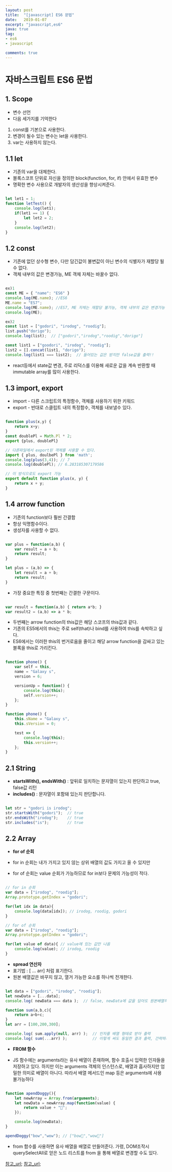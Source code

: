 ```yaml
---
layout: post
title:  "[javascript] ES6 문법"
date:   2019-01-07
excerpt: "javascript,es6"
java: true
tag:
- es6
- javascript

comments: true
---
```


# 자바스크립트 ES6 문법

## 1. Scope

* 변수 선언
* 다음 세가지를 기억한다

1. const를 기본으로 사용한다.
2. 변경이 될수 있는 변수는 let을 사용한다.
3. var는 사용하지 않는다.

## 1.1 let

* 기존의 var을 대체한다. 
* 블록스코프 단위로 자신을 정의한 block(function, for, if) 안에서 유효한 변수
* 명확한 변수 사용으로 개발자의 생산성을 향상시켜준다.

```javascript

let let1 = 1; 
function letTest() { 
    console.log(let1);  
    if(let1 == 1) { 
        let let2 = 2; 
    } 
    console.log(let2); 
}

```

## 1.2 const

* 기존에 없던 상수형 변수, 다만 담긴값이 불변값이 아닌 변수의 식별자가 재할당 될수 없다.
* 객체 내부의 값은 변경가능, ME 객체 자체는 바꿀수 없다.

```javascript

ex)1
const ME = { "name": "ES6" } 
console.log(ME.name); //ES6 
ME.name = "ES7"; 
console.log(ME.name); //ES7, ME 자체는 재할당 불가능, 객체 내부의 값은 변경가능
console.log(ME); 

ex)2
const list = ["godori", "irodog", "roodig"];
list.push("dorigo");
console.log(list);  // ["godori","irodog","roodig","dorigo"]

const list1 = ["goodori", "irodog", "roodig"];
list2 = [].concat(list1, "dorigo");
console.log(list1 === list2);  // 들어있는 값은 받지만 false값을 출력!!

```

* react등에서 state값 변경, 주로 리덕스를 이용해 새로운 값을 계속 반환할 때 immutable array를 많이 사용한다.

## 1.3 import, export

* import - 다른 스크립트의 특정함수, 객체를 사용하기 위한 키워드
* export - 반대로 스클립트 내의 특정함수, 객체를 내보낼수 있다.

```javascript

function plus(x,y) {
    return x+y;
}
const doublePl = Math.Pl * 2;
export {plus, doublePl}

// 다른파일에서 export된 객체를 사용할 수 있다.
import { plus, doulbePl } from 'math';
console.log(plus(3,4)); // 7
console.log(doublePl); // 6.283185307179586

// 이 방식으로도 export 가능
export default function plus(x, y) { 
    return x + y; 
}

```

## 1.4 arrow function

* 기존의 function보다 훨씬 간결함
* 항상 익명함수이다.
* 생성자를 사용할 수 없다.

```javascript

var plus = function(a,b) {
    var result = a + b;
    return result;
}

let plus = (a,b) => {
    let result = a + b;
    return result;
}

```

* 가장 중요한 특징 중 첫번째는 간결한 구문이다.

```javascript

var result = function(a,b) { return a*b; }
var result2 = (a,b) => a * b;

```

* 두번쨰는 arrow function의 this값은 해당 스코프의 this값과 같다.
* 기존의 ES5에서의 this는 주로 self(that)나 bind를 사용하여 this를 속박하고 싶다.
* ES6에서는 이러한 this의 번거로움을 줄이고 해당 arrow function을 감싸고 있는 블록을 this로 가리킨다.

```javascript

function phone() {
    var self = this,
    name = "Galaxy s",
    version = 6;

    versionUp = function() {
        console.log(this);
        self.version++;
    }; 
}

function phone() {
    this.sName = "Galaxy s",
    this.sVersion = 0;

    test => {
        console.log(this);
        this.version++;
    };
}

```

## 2.1 String

*  **startsWith(), endsWith()** : 앞뒤로 일치하는 문자열이 있는지 판단하고 true, false값 리턴
* **includes()** : 문자열이 포함돼 있는지 판단합니다.

```javascript

let str = "godori is irodog";
str.startsWith("godori");  // true
str.endsWith("irodog");    // true
str.includes("is");        // true

```

## 2.2 Array
 
* **for of 순회** 

* for in 순회는 내가 가지고 있지 않는 상위 배열의 값도 가지고 올 수 있지만
* for of 순회는 value 순회가 가능하므로 for in보다 문제의 가능성이 적다.

```javascript

// for in 순회
var data = ["irodog", "roodig"];
Array.prototype.getIndex = "godori";

for(let idx in data){
    console.log(data[idx]); // irodog, roodig, godori
}

// for of 순회
var data = ["irodog", "roodig"];
Array.prototype.getIndex = "godori";

for(let value of data){ // value에 있는 값만 나옴
    console.log(value); // irodog, roodig
}

```

* **spread 연산자**   
* 표기법 : [ ... arr] 처럼 표기한다.  
* 원본 배열값은 바꾸지 않고, 열거 가능한 요소를 하나씩 전개한다.
  
```javascript

let data = ["godori", "irodog", "roodig"];
let newData = [...data];
console.log( newData === data );  // false, newData에 값을 담아도 원본배열의 값은 바꾸지 않는다.

function sum(a,b,c){
    return a+b+c;
}
let arr = [100,200,300]; 

console.log( sum.apply(null, arr) );  // 인자를 배열 형태로 받아 출력
console.log( sum(...arr) );           // 이렇게 써도 동일한 결과 출력, 간략하게 쓸수있음.

```

* **FROM 함수**  

* JS 함수에는 arguments라는 유사 배열이 존재하며, 함수 호출시 입력한 인자들을 저장하고     있다. 하지만 이는 arguments 객체의 인스턴스로, 배열과 흡사하지만 엄밀한 의미로 배열이    아니다. 따라서 배열 메서드인 map 등은 arguments에 사용 불가능하다

```javascript

function apendDoggy(){
    let newArray = Array.from(arguments);
    let newData = newArray.map(function(value) {
        return value + "🐶";
    });

    console.log(newData);
}

apendDoggy("bow","wow"); // ["bow🐶","wow🐶"]

```

* from 함수를 사용하면 유사 배열을 배열로 만들어준다. 가령, DOM조작시 querySelectAll로    얻은 노드 리스트를 from 을 통해 배열로 변경할 수도 있다.

 [참고_url](https://velog.io/@godori/ES6-%EC%A0%95%EB%A6%AC-vpjmrh6hhe);
 [참고_url](https://hudi.kr/es6-%EB%AC%B8%EB%B2%95%EC%9C%BC%EB%A1%9C-%EB%8B%A4%EC%8B%9C-%EC%8B%9C%EC%9E%91%ED%95%98%EB%8A%94-%EC%9E%90%EB%B0%94%EC%8A%A4%ED%81%AC%EB%A6%BD%ED%8A%B8/);